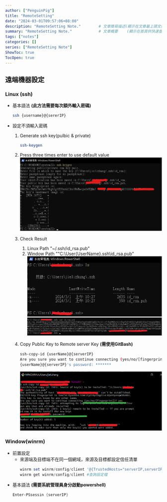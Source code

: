```yaml
---
author: ["PenguinPig"]
title: "RemoteSetting"
date: "2024-03-01T09:57:06+08:00"
description: "RemoteSetting Note."        # 文章簡易描述(顯示在文章最上頭文件標題之前)
summary: "RemoteSetting Note."            # 文章概要    (顯示在首頁供快速查看)
tags: ["notes"]
categories: []
series: ["RemoteSetting Note"]
ShowToc: true
TocOpen: true
---
```


## 遠端機器設定

### Linux (ssh)

- 基本語法 **(此方法需要每次額外輸入密碼)**

    ```sh
    ssh {username}@{sererIP}
    ```
- 設定不須輸入密碼
    
    1. Generate ssh key(pulbic & private)
        ```sh
        ssh-keygen
        ```

    2. Press three times enter to use default value
        ![alt text](/static/images/RemoteSetting/RemoteSetting1.png) 
    
    3. Check Result
       1. Linux Path "~/.ssh/id_rsa.pub"
       2. Window Path ""C:\User\{UserName}\.ssh\id_rsa.pub"
        ![alt text](/static/images/RemoteSetting/RemoteSetting2.png) 
        ![alt text](/static/images/RemoteSetting/RemoteSetting3.png) 

    4. Copy Public Key to Remote server Key **(需使用GitBash)**
        ```sh
        ssh-copy-id {userName}@{serverIP}
        Are you sure you want to continue connecting (yes/no/[fingerprint])? yes
        {userName}@{serverIP}'s password: *******
        ```
        ![alt text](/static/images/RemoteSetting/RemoteSetting4.png) 

### Window(winrm)
- 前置設定
  - 來源端及目標端不在同一個網域，來源及目標都設定信任清單
    ```powershell
    winrm set winrm/config/client '@{TrustedHosts="serverIP,serverIP"}' #設定信任清單
    winrm get winrm/config/client #查詢設定檔
    ```
- 基本語法 **(需要系統管理員身分啟動powershell)**
    ```powershell
    Enter-PSsessin {serverIP}
    ``` 

